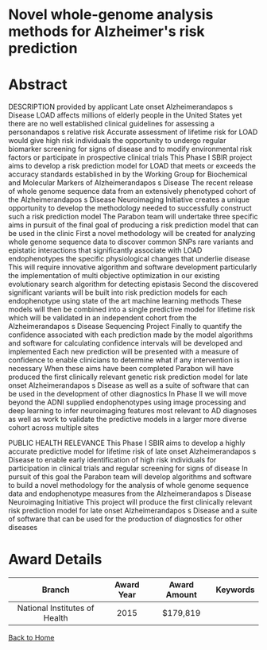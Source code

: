 
Novel whole-genome analysis methods for Alzheimer&#039;s risk prediction
========================================================================

# Abstract


DESCRIPTION  provided by applicant    Late onset Alzheimerandapos s Disease  LOAD  affects millions of elderly people in the United States  yet there are no well established clinical guidelines for assessing a personandapos s relative risk  Accurate assessment of lifetime risk for LOAD would give high risk individuals the opportunity to undergo regular biomarker screening for signs of disease and to modify environmental risk factors or participate in prospective clinical trials  This Phase I SBIR project aims to develop a risk prediction model for LOAD that meets or exceeds the accuracy standards established in      by the Working Group for Biochemical and Molecular Markers of Alzheimerandapos s Disease  The recent release of whole genome sequence data from an extensively phenotyped cohort of the Alzheimerandapos s Disease Neuroimaging Initiative creates a unique opportunity to develop the methodology needed to successfully construct such a risk prediction model  The Parabon team will undertake three specific aims in pursuit of the final goal of producing a risk prediction model that can be used in the clinic  First  a novel methodology will be created for analyzing whole genome sequence data to discover common SNPs  rare variants  and epistatic interactions that significantly associate with LOAD endophenotypes  the specific physiological changes that underlie disease  This will require innovative algorithm and software development  particularly the implementation of multi objective optimization in our existing evolutionary search algorithm for detecting epistasis  Second  the discovered significant variants will be built into risk prediction models for each endophenotype using state of the art machine learning methods  These models will then be combined into a single predictive model for lifetime risk  which will be validated in an independent cohort from the Alzheimerandapos s Disease Sequencing Project  Finally  to quantify the confidence associated with each prediction made by the model  algorithms and software for calculating confidence intervals will be developed and implemented  Each new prediction will be presented with a measure of confidence to enable clinicians to determine what  if any  intervention is necessary  When these aims have been completed  Parabon will have produced the first clinically relevant genetic risk prediction model for late onset Alzheimerandapos s Disease  as well as a suite of software that can be used in the development of other diagnostics  In Phase II  we will move beyond the ADNI supplied endophenotypes  using image processing and deep learning to infer neuroimaging features most relevant to AD diagnoses  as well as work to validate the predictive models in a larger  more diverse cohort across multiple sites    
   
PUBLIC HEALTH RELEVANCE   This Phase I SBIR aims to develop a highly accurate predictive model for lifetime risk of late onset Alzheimerandapos s Disease to enable early identification
of high risk individuals for participation in clinical trials and regular screening for signs of disease  In pursuit of this goal  the Parabon team will develop algorithms and software to build a novel methodology for the analysis of whole genome sequence data and endophenotype measures from the Alzheimerandapos s Disease Neuroimaging Initiative  This project will produce the first clinically relevant risk prediction model for late onset Alzheimerandapos s Disease and a suite of software that can be used for the production of diagnostics for other diseases  

# Award Details

|Branch|Award Year|Award Amount|Keywords|
| :---: | :---: | :---: | :---: |
|National Institutes of Health|2015|$179,819||
  
  


[Back to Home](https://github.com/chrischow/dod_sbir_awards/Reports/JH/#2369)